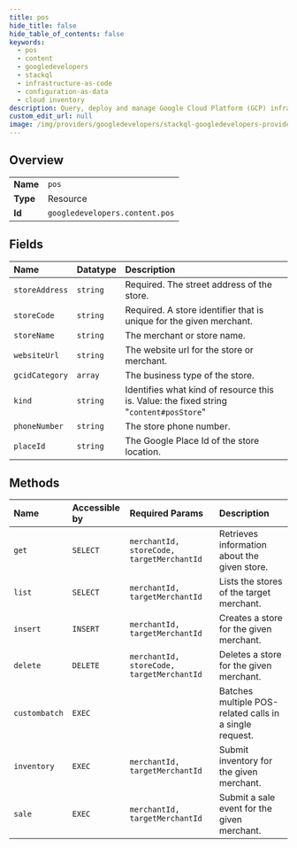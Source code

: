 ```yaml
---
title: pos
hide_title: false
hide_table_of_contents: false
keywords:
  - pos
  - content
  - googledevelopers    
  - stackql
  - infrastructure-as-code
  - configuration-as-data
  - cloud inventory
description: Query, deploy and manage Google Cloud Platform (GCP) infrastructure and resources using SQL
custom_edit_url: null
image: /img/providers/googledevelopers/stackql-googledevelopers-provider-featured-image.png
---
```

  
    

## Overview
<table><tbody>
<tr><td><b>Name</b></td><td><code>pos</code></td></tr>
<tr><td><b>Type</b></td><td>Resource</td></tr>
<tr><td><b>Id</b></td><td><code>googledevelopers.content.pos</code></td></tr>
</tbody></table>

## Fields
| Name | Datatype | Description |
|:-----|:---------|:------------|
| `storeAddress` | `string` | Required. The street address of the store. |
| `storeCode` | `string` | Required. A store identifier that is unique for the given merchant. |
| `storeName` | `string` | The merchant or store name. |
| `websiteUrl` | `string` | The website url for the store or merchant. |
| `gcidCategory` | `array` | The business type of the store. |
| `kind` | `string` | Identifies what kind of resource this is. Value: the fixed string "`content#posStore`" |
| `phoneNumber` | `string` | The store phone number. |
| `placeId` | `string` | The Google Place Id of the store location. |
## Methods
| Name | Accessible by | Required Params | Description |
|:-----|:--------------|:----------------|:------------|
| `get` | `SELECT` | `merchantId, storeCode, targetMerchantId` | Retrieves information about the given store. |
| `list` | `SELECT` | `merchantId, targetMerchantId` | Lists the stores of the target merchant. |
| `insert` | `INSERT` | `merchantId, targetMerchantId` | Creates a store for the given merchant. |
| `delete` | `DELETE` | `merchantId, storeCode, targetMerchantId` | Deletes a store for the given merchant. |
| `custombatch` | `EXEC` |  | Batches multiple POS-related calls in a single request. |
| `inventory` | `EXEC` | `merchantId, targetMerchantId` | Submit inventory for the given merchant. |
| `sale` | `EXEC` | `merchantId, targetMerchantId` | Submit a sale event for the given merchant. |
